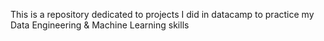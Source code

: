 This is a repository dedicated to projects I did in datacamp to practice my Data Engineering & Machine Learning skills
